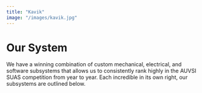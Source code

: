 ```yaml
---
title: "Kavik"
image: "/images/kavik.jpg"
---
```


# Our System

We have a winning combination of custom mechanical, electrical, and software subsystems that allows us to consistently rank highly in the AUVSI SUAS competition from year to year. Each incredible in its own right, our subsystems are outlined below.
